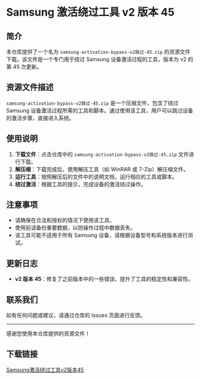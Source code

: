 # Samsung 激活绕过工具 v2 版本 45

## 简介

本仓库提供了一个名为 `samsung-activation-bypass-v2跳过-45.zip` 的资源文件下载。该文件是一个专门用于绕过 Samsung 设备激活过程的工具，版本为 v2 的第 45 次更新。

## 资源文件描述

`samsung-activation-bypass-v2跳过-45.zip` 是一个压缩文件，包含了绕过 Samsung 设备激活过程所需的工具和脚本。通过使用该工具，用户可以跳过设备的激活步骤，直接进入系统。

## 使用说明

1. **下载文件**：点击仓库中的 `samsung-activation-bypass-v2跳过-45.zip` 文件进行下载。
2. **解压缩**：下载完成后，使用解压工具（如 WinRAR 或 7-Zip）解压缩文件。
3. **运行工具**：按照解压后的文件中的说明文档，运行相应的工具或脚本。
4. **绕过激活**：根据工具的提示，完成设备的激活绕过操作。

## 注意事项

- 请确保在合法和授权的情况下使用该工具。
- 使用前请备份重要数据，以防操作过程中数据丢失。
- 该工具可能不适用于所有 Samsung 设备，请根据设备型号和系统版本进行测试。

## 更新日志

- **v2 版本 45**：修复了之前版本中的一些错误，提升了工具的稳定性和兼容性。

## 联系我们

如有任何问题或建议，请通过仓库的 Issues 页面进行反馈。

---

感谢您使用本仓库提供的资源文件！

## 下载链接

[Samsung激活绕过工具v2版本45](https://pan.quark.cn/s/ccf3bf9288b8)